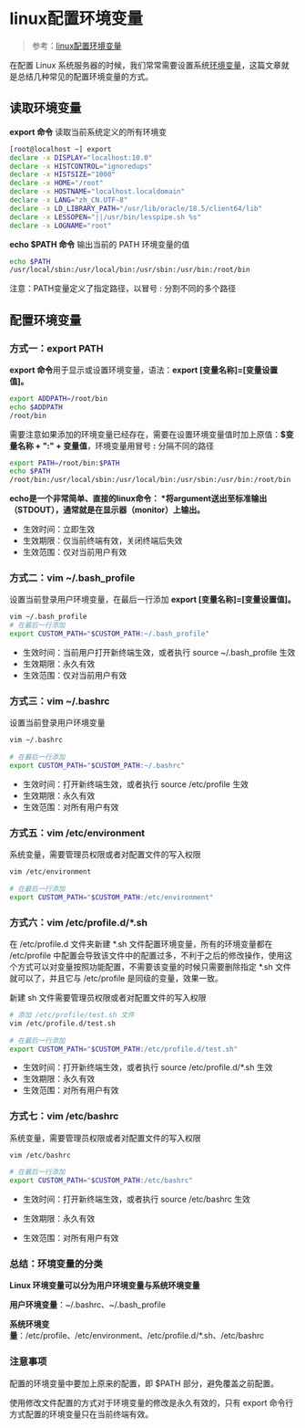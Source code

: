 # linux配置环境变量

> 参考：[linux配置环境变量](https://blog.csdn.net/huanby/article/details/123103191)

在配置 Linux 系统服务器的时候，我们常常需要设置系统[环境变量](https://so.csdn.net/so/search?q=环境变量&spm=1001.2101.3001.7020)，这篇文章就是总结几种常见的配置环境变量的方式。

## 读取环境变量

**export 命令** 读取当前系统定义的所有环境变

```bash
[root@localhost ~] export
declare -x DISPLAY="localhost:10.0"
declare -x HISTCONTROL="ignoredups"
declare -x HISTSIZE="1000"
declare -x HOME="/root"
declare -x HOSTNAME="localhost.localdomain"
declare -x LANG="zh_CN.UTF-8"
declare -x LD_LIBRARY_PATH="/usr/lib/oracle/18.5/client64/lib"
declare -x LESSOPEN="||/usr/bin/lesspipe.sh %s"
declare -x LOGNAME="root"
```

**echo $PATH 命令**  输出当前的 PATH 环境变量的值

```bash
echo $PATH
/usr/local/sbin:/usr/local/bin:/usr/sbin:/usr/bin:/root/bin
```

注意：PATH变量定义了指定路径，以冒号 : 分割不同的多个路径

## 配置环境变量

### **方式一：export PATH**

**export 命令**用于显示或设置环境变量，语法：**export [变量名称]=[变量设置值]。**

```bash
export ADDPATH=/root/bin
echo $ADDPATH
/root/bin
```

需要注意如果添加的环境变量已经存在，需要在设置环境变量值时加上原值：**$变量名称 + ":" + 变量值**，环境变量用冒号 **:** 分隔不同的路径

```bash
export PATH=/root/bin:$PATH
echo $PATH
/root/bin:/usr/local/sbin:/usr/local/bin:/usr/sbin:/usr/bin:/root/bin
```

**echo是一个非常简单、直接的linux命令：   \*将argument送出至标准输出（STDOUT），通常就是在显示器（monitor）上输出。**

- 生效时间：立即生效
- 生效期限：仅当前终端有效，关闭终端后失效
- 生效范围：仅对当前用户有效

### **方式二：vim ~/.bash_profile**

设置当前登录用户环境变量，在最后一行添加 **export [变量名称]=[变量设置值]。**

```bash
vim ~/.bash_profile
# 在最后一行添加
export CUSTOM_PATH="$CUSTOM_PATH:~/.bash_profile"
```

- 生效时间：当前用户打开新终端生效，或者执行 source ~/.bash_profile 生效
- 生效期限：永久有效
- 生效范围：仅对当前用户有效

### **方式三：vim ~/.bashrc**

设置当前登录用户环境变量

```bash
vim ~/.bashrc
 
# 在最后一行添加
export CUSTOM_PATH="$CUSTOM_PATH:~/.bashrc"
```

- 生效时间：打开新终端生效，或者执行 source /etc/profile 生效
- 生效期限：永久有效
- 生效范围：对所有用户有效

### **方式五：vim /etc/environment**

系统变量，需要管理员权限或者对配置文件的写入权限

```bash
vim /etc/environment
 
# 在最后一行添加
export CUSTOM_PATH="$CUSTOM_PATH:/etc/environment"
```

### 方式六：vim /etc/profile.d/*.sh

在 /etc/profile.d 文件夹新建 *.sh 文件配置环境变量，所有的环境变量都在 /etc/profile 中配置会导致该文件中的配置过多，不利于之后的修改操作，使用这个方式可以对变量按照功能配置，不需要该变量的时候只需要删除指定 *.sh 文件就可以了，并且它与 /etc/profile 是同级的变量，效果一致。

新建 sh 文件需要管理员权限或者对配置文件的写入权限

```bash
# 添加 /etc/profile/test.sh 文件
vim /etc/profile.d/test.sh
 
# 在最后一行添加
export CUSTOM_PATH="$CUSTOM_PATH:/etc/profile.d/test.sh"
```

- 生效时间：打开新终端生效，或者执行 source /etc/profile.d/*.sh 生效
- 生效期限：永久有效
- 生效范围：对所有用户有效

### **方式七：vim /etc/bashrc**

系统变量，需要管理员权限或者对配置文件的写入权限

```bash
vim /etc/bashrc
 
# 在最后一行添加
export CUSTOM_PATH="$CUSTOM_PATH:/etc/bashrc"
```

- 生效时间：打开新终端生效，或者执行 source /etc/bashrc 生效

- 生效期限：永久有效

- 生效范围：对所有用户有效

### 总结：环境变量的分类

**Linux 环境变量可以分为用户环境变量与系统环境变量**

**用户环境变量**：~/.bashrc、~/.bash_profile

**系统环境变量**：/etc/profile、/etc/environment、/etc/profile.d/*.sh、/etc/bashrc

### 注意事项

配置的环境变量中要加上原来的配置，即 $PATH 部分，避免覆盖之前配置。

使用修改文件配置的方式对于环境变量的修改是永久有效的，只有 export 命令行方式配置的环境变量只在当前终端有效。
